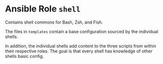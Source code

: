 # Ansible Role `shell`

Contains shell commons for Bash, Zsh, and Fish.

The files in `templates` contain a base configuration sourced by the individual
shells.

In addition, the individual shells add content to the three scripts from within
their respective roles. The goal is that every shell has knowledge of other
shells basic config.
